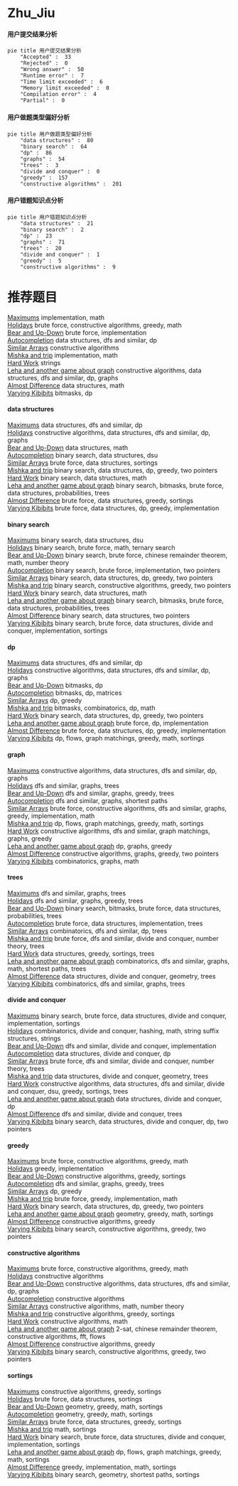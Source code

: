 # Zhu_Jiu
<!-- tabs:start -->
#### **用户提交结果分析**

```mermaid
pie title 用户提交结果分析
    "Accepted" :  33
    "Rejected" :  0
    "Wrong answer" :  50
    "Runtime error" :  7
    "Time limit exceeded" :  6
    "Memory limit exceeded" :  0
    "Compilation error" :  4
    "Partial" :  0
```
#### **用户做题类型偏好分析**

```mermaid
pie title 用户做题类型偏好分析
    "data structures" :  80
    "binary search" :  64
    "dp" :  86
    "graphs" :  54
    "trees" :  3
    "divide and conquer" :  0
    "greedy" :  157
    "constructive algorithms" :  201
```
#### **用户错题知识点分析**

```mermaid
pie title 用户错题知识点分析
    "data structures" :  21
    "binary search" :  2
    "dp" :  23
    "graphs" :  71
    "trees" :  20
    "divide and conquer" :  1
    "greedy" :  5
    "constructive algorithms" :  9
```
<!-- tabs:end -->
# 推荐题目
[Maximums](http://codeforces.com/problemset/problem/1326/B)		implementation,
                        math		  
[Holidays](http://codeforces.com/problemset/problem/670/A)		brute force,
                        constructive algorithms,
                        greedy,
                        math		  
[Bear and Up-Down](http://codeforces.com/problemset/problem/653/C)		brute force,
                        implementation		  
[Autocompletion](http://codeforces.com/problemset/problem/1312/G)		data structures,
                        dfs and similar,
                        dp		  
[Similar Arrays](http://codeforces.com/problemset/problem/1090/D)		constructive algorithms		  
[Mishka and trip](http://codeforces.com/problemset/problem/703/B)		implementation,
                        math		  
[Hard Work](http://codeforces.com/problemset/problem/61/B)		strings		  
[Leha and another game about graph](https://codeforces.com/contest/841/problem/D)		constructive algorithms,
                        data structures,
                        dfs and similar,
                        dp,
                        graphs		  
[Almost Difference](http://codeforces.com/problemset/problem/903/D)		data structures,
                        math		  
[Varying Kibibits](https://codeforces.com/contest/800/problem/D)		bitmasks,
                        dp		  
<!-- tabs:start -->
#### **data structures**
[Maximums](http://codeforces.com/problemset/problem/1312/G)		data structures,
                        dfs and similar,
                        dp		  
[Holidays](https://codeforces.com/contest/841/problem/D)		constructive algorithms,
                        data structures,
                        dfs and similar,
                        dp,
                        graphs		  
[Bear and Up-Down](http://codeforces.com/problemset/problem/903/D)		data structures,
                        math		  
[Autocompletion](http://codeforces.com/problemset/problem/212/D)		binary search,
                        data structures,
                        dsu		  
[Similar Arrays](http://codeforces.com/problemset/problem/1140/C)		brute force,
                        data structures,
                        sortings		  
[Mishka and trip](http://codeforces.com/problemset/problem/1492/C)		binary search,
                        data structures,
                        dp,
                        greedy,
                        two pointers		  
[Hard Work](http://codeforces.com/problemset/problem/1490/G)		binary search,
                        data structures,
                        math		  
[Leha and another game about graph](http://codeforces.com/problemset/problem/1479/D)		binary search,
                        bitmasks,
                        brute force,
                        data structures,
                        probabilities,
                        trees		  
[Almost Difference](http://codeforces.com/problemset/problem/1497/A)		brute force,
                        data structures,
                        greedy,
                        sortings		  
[Varying Kibibits](http://codeforces.com/problemset/problem/1491/C)		brute force,
                        data structures,
                        dp,
                        greedy,
                        implementation		  
#### **binary search**
[Maximums](http://codeforces.com/problemset/problem/212/D)		binary search,
                        data structures,
                        dsu		  
[Holidays](http://codeforces.com/problemset/problem/1288/A)		binary search,
                        brute force,
                        math,
                        ternary search		  
[Bear and Up-Down](https://codeforces.com/contest/1501/problem/D)		binary search,
                        brute force,
                        chinese remainder theorem,
                        math,
                        number theory		  
[Autocompletion](http://codeforces.com/problemset/problem/279/B)		binary search,
                        brute force,
                        implementation,
                        two pointers		  
[Similar Arrays](http://codeforces.com/problemset/problem/1492/C)		binary search,
                        data structures,
                        dp,
                        greedy,
                        two pointers		  
[Mishka and trip](http://codeforces.com/problemset/problem/1463/D)		binary search,
                        constructive algorithms,
                        greedy,
                        two pointers		  
[Hard Work](http://codeforces.com/problemset/problem/1490/G)		binary search,
                        data structures,
                        math		  
[Leha and another game about graph](http://codeforces.com/problemset/problem/1479/D)		binary search,
                        bitmasks,
                        brute force,
                        data structures,
                        probabilities,
                        trees		  
[Almost Difference](http://codeforces.com/problemset/problem/1436/E)		binary search,
                        data structures,
                        two pointers		  
[Varying Kibibits](http://codeforces.com/problemset/problem/1461/D)		binary search,
                        brute force,
                        data structures,
                        divide and conquer,
                        implementation,
                        sortings		  
#### **dp**
[Maximums](http://codeforces.com/problemset/problem/1312/G)		data structures,
                        dfs and similar,
                        dp		  
[Holidays](https://codeforces.com/contest/841/problem/D)		constructive algorithms,
                        data structures,
                        dfs and similar,
                        dp,
                        graphs		  
[Bear and Up-Down](https://codeforces.com/contest/800/problem/D)		bitmasks,
                        dp		  
[Autocompletion](http://codeforces.com/problemset/problem/1152/F1)		bitmasks,
                        dp,
                        matrices		  
[Similar Arrays](http://codeforces.com/problemset/problem/1276/A)		dp,
                        greedy		  
[Mishka and trip](http://codeforces.com/problemset/problem/1073/E)		bitmasks,
                        combinatorics,
                        dp,
                        math		  
[Hard Work](http://codeforces.com/problemset/problem/1492/C)		binary search,
                        data structures,
                        dp,
                        greedy,
                        two pointers		  
[Leha and another game about graph](https://codeforces.com/contest/1457/problem/C)		brute force,
                        dp,
                        implementation		  
[Almost Difference](http://codeforces.com/problemset/problem/1491/C)		brute force,
                        data structures,
                        dp,
                        greedy,
                        implementation		  
[Varying Kibibits](http://codeforces.com/problemset/problem/1437/C)		dp,
                        flows,
                        graph matchings,
                        greedy,
                        math,
                        sortings		  
#### **graph**
[Maximums](https://codeforces.com/contest/841/problem/D)		constructive algorithms,
                        data structures,
                        dfs and similar,
                        dp,
                        graphs		  
[Holidays](http://codeforces.com/problemset/problem/962/F)		dfs and similar,
                        graphs,
                        trees		  
[Bear and Up-Down](http://codeforces.com/problemset/problem/1280/C)		dfs and similar,
                        graphs,
                        greedy,
                        trees		  
[Autocompletion](http://codeforces.com/problemset/problem/590/C)		dfs and similar,
                        graphs,
                        shortest paths		  
[Similar Arrays](http://codeforces.com/problemset/problem/1487/C)		brute force,
                        constructive algorithms,
                        dfs and similar,
                        graphs,
                        greedy,
                        implementation,
                        math		  
[Mishka and trip](http://codeforces.com/problemset/problem/1437/C)		dp,
                        flows,
                        graph matchings,
                        greedy,
                        math,
                        sortings		  
[Hard Work](http://codeforces.com/problemset/problem/1470/D)		constructive algorithms,
                        dfs and similar,
                        graph matchings,
                        graphs,
                        greedy		  
[Leha and another game about graph](http://codeforces.com/problemset/problem/1476/C)		dp,
                        graphs,
                        greedy		  
[Almost Difference](http://codeforces.com/problemset/problem/1304/D)		constructive algorithms,
                        graphs,
                        greedy,
                        two pointers		  
[Varying Kibibits](http://codeforces.com/problemset/problem/1475/C)		combinatorics,
                        graphs,
                        math		  
#### **trees**
[Maximums](http://codeforces.com/problemset/problem/962/F)		dfs and similar,
                        graphs,
                        trees		  
[Holidays](http://codeforces.com/problemset/problem/1280/C)		dfs and similar,
                        graphs,
                        greedy,
                        trees		  
[Bear and Up-Down](http://codeforces.com/problemset/problem/1479/D)		binary search,
                        bitmasks,
                        brute force,
                        data structures,
                        probabilities,
                        trees		  
[Autocompletion](http://codeforces.com/problemset/problem/1511/C)		brute force,
                        data structures,
                        implementation,
                        trees		  
[Similar Arrays](http://codeforces.com/problemset/problem/1499/F)		combinatorics,
                        dfs and similar,
                        dp,
                        trees		  
[Mishka and trip](http://codeforces.com/problemset/problem/1491/E)		brute force,
                        dfs and similar,
                        divide and conquer,
                        number theory,
                        trees		  
[Hard Work](http://codeforces.com/problemset/problem/1466/D)		data structures,
                        greedy,
                        sortings,
                        trees		  
[Leha and another game about graph](http://codeforces.com/problemset/problem/1495/D)		combinatorics,
                        dfs and similar,
                        graphs,
                        math,
                        shortest paths,
                        trees		  
[Almost Difference](http://codeforces.com/problemset/problem/1303/G)		data structures,
                        divide and conquer,
                        geometry,
                        trees		  
[Varying Kibibits](http://codeforces.com/problemset/problem/1454/E)		combinatorics,
                        dfs and similar,
                        graphs,
                        trees		  
#### **divide and conquer**
[Maximums](http://codeforces.com/problemset/problem/1461/D)		binary search,
                        brute force,
                        data structures,
                        divide and conquer,
                        implementation,
                        sortings		  
[Holidays](http://codeforces.com/problemset/problem/1466/G)		combinatorics,
                        divide and conquer,
                        hashing,
                        math,
                        string suffix structures,
                        strings		  
[Bear and Up-Down](http://codeforces.com/problemset/problem/1490/D)		dfs and similar,
                        divide and conquer,
                        implementation		  
[Autocompletion](https://codeforces.com/contest/1483/problem/C)		data structures,
                        divide and conquer,
                        dp		  
[Similar Arrays](http://codeforces.com/problemset/problem/1491/E)		brute force,
                        dfs and similar,
                        divide and conquer,
                        number theory,
                        trees		  
[Mishka and trip](http://codeforces.com/problemset/problem/1303/G)		data structures,
                        divide and conquer,
                        geometry,
                        trees		  
[Hard Work](http://codeforces.com/problemset/problem/1494/D)		constructive algorithms,
                        data structures,
                        dfs and similar,
                        divide and conquer,
                        dsu,
                        greedy,
                        sortings,
                        trees		  
[Leha and another game about graph](http://codeforces.com/problemset/problem/1482/E)		data structures,
                        divide and conquer,
                        dp		  
[Almost Difference](http://codeforces.com/problemset/problem/566/C)		dfs and similar,
                        divide and conquer,
                        trees		  
[Varying Kibibits](http://codeforces.com/problemset/problem/1428/F)		binary search,
                        data structures,
                        divide and conquer,
                        dp,
                        two pointers		  
#### **greedy**
[Maximums](http://codeforces.com/problemset/problem/670/A)		brute force,
                        constructive algorithms,
                        greedy,
                        math		  
[Holidays](http://codeforces.com/problemset/problem/862/A)		greedy,
                        implementation		  
[Bear and Up-Down](http://codeforces.com/problemset/problem/246/A)		constructive algorithms,
                        greedy,
                        sortings		  
[Autocompletion](http://codeforces.com/problemset/problem/1280/C)		dfs and similar,
                        graphs,
                        greedy,
                        trees		  
[Similar Arrays](http://codeforces.com/problemset/problem/1276/A)		dp,
                        greedy		  
[Mishka and trip](http://codeforces.com/problemset/problem/1471/B)		brute force,
                        greedy,
                        implementation,
                        math		  
[Hard Work](http://codeforces.com/problemset/problem/1492/C)		binary search,
                        data structures,
                        dp,
                        greedy,
                        two pointers		  
[Leha and another game about graph](https://codeforces.com/contest/1496/problem/C)		geometry,
                        greedy,
                        math,
                        sortings		  
[Almost Difference](http://codeforces.com/problemset/problem/1493/A)		constructive algorithms,
                        greedy		  
[Varying Kibibits](http://codeforces.com/problemset/problem/1463/D)		binary search,
                        constructive algorithms,
                        greedy,
                        two pointers		  
#### **constructive algorithms**
[Maximums](http://codeforces.com/problemset/problem/670/A)		brute force,
                        constructive algorithms,
                        greedy,
                        math		  
[Holidays](http://codeforces.com/problemset/problem/1090/D)		constructive algorithms		  
[Bear and Up-Down](https://codeforces.com/contest/841/problem/D)		constructive algorithms,
                        data structures,
                        dfs and similar,
                        dp,
                        graphs		  
[Autocompletion](http://codeforces.com/problemset/problem/1227/B)		constructive algorithms		  
[Similar Arrays](http://codeforces.com/problemset/problem/1370/B)		constructive algorithms,
                        math,
                        number theory		  
[Mishka and trip](http://codeforces.com/problemset/problem/246/A)		constructive algorithms,
                        greedy,
                        sortings		  
[Hard Work](http://codeforces.com/problemset/problem/1450/C1)		constructive algorithms,
                        math		  
[Leha and another game about graph](http://codeforces.com/problemset/problem/1438/C)		2-sat,
                        chinese remainder theorem,
                        constructive algorithms,
                        fft,
                        flows		  
[Almost Difference](http://codeforces.com/problemset/problem/1493/A)		constructive algorithms,
                        greedy		  
[Varying Kibibits](http://codeforces.com/problemset/problem/1463/D)		binary search,
                        constructive algorithms,
                        greedy,
                        two pointers		  
#### **sortings**
[Maximums](http://codeforces.com/problemset/problem/246/A)		constructive algorithms,
                        greedy,
                        sortings		  
[Holidays](http://codeforces.com/problemset/problem/1140/C)		brute force,
                        data structures,
                        sortings		  
[Bear and Up-Down](https://codeforces.com/contest/1496/problem/C)		geometry,
                        greedy,
                        math,
                        sortings		  
[Autocompletion](http://codeforces.com/problemset/problem/1495/A)		geometry,
                        greedy,
                        math,
                        sortings		  
[Similar Arrays](http://codeforces.com/problemset/problem/1497/A)		brute force,
                        data structures,
                        greedy,
                        sortings		  
[Mishka and trip](http://codeforces.com/problemset/problem/1427/A)		math,
                        sortings		  
[Hard Work](http://codeforces.com/problemset/problem/1461/D)		binary search,
                        brute force,
                        data structures,
                        divide and conquer,
                        implementation,
                        sortings		  
[Leha and another game about graph](http://codeforces.com/problemset/problem/1437/C)		dp,
                        flows,
                        graph matchings,
                        greedy,
                        math,
                        sortings		  
[Almost Difference](http://codeforces.com/problemset/problem/1473/A)		greedy,
                        implementation,
                        math,
                        sortings		  
[Varying Kibibits](http://codeforces.com/problemset/problem/1486/B)		binary search,
                        geometry,
                        shortest paths,
                        sortings		  
<!-- tabs:end -->
